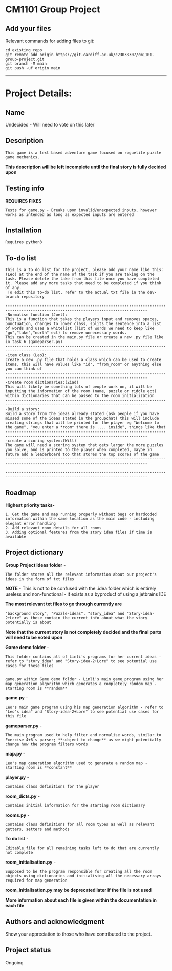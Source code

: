 # CM1101 Group Project

## Add your files
Relevant commands for adding files to git:
```
cd existing_repo
git remote add origin https://git.cardiff.ac.uk/c23033307/cm1101-group-project.git
git branch -M main
git push -uf origin main
```

***

# Project Details:

## Name
Undecided - Will need to vote on this later

## Description
```
This game is a text based adventure game focused on roguelite puzzle game mechanics.
```

**This description will be left incomplete until the final story is fully decided upon**

## Testing info
**REQUIRES FIXES**
```
Tests for game.py - Breaks upon invalid/unexpected inputs, however works as intended as long as expected inputs are entered
```

## Installation
```
Requires python3
```

## To-do list
```
This is a to do list for the project, please add your name like this:(Leo) at the end of the name of the task if you are taking on the task. Please delete the take from this file once you have completed it. Please add any more tasks that need to be completed if you think of any.
 To edit this to-do list, refer to the actual txt file in the dev-branch repository

------------------------------------------------------------------------------------------------------------------------------------
-Normalise function (Joel):
This is a function that takes the players input and removes spaces, punctuation, changes to lower class, splits the sentence into a list of words and uses a whitelist (list of words we need to keep like "go","take","north" ect) to remove unnecessary words.
This can be created in the main.py file or create a new .py file like in task 6 (gameparser.py)
------------------------------------------------------------------------------------------------------------------------------------
-item class (Leo):
create a new .py file that holds a class which can be used to create items, this will have values like "id", "from_room" or anything else you can think of
------------------------------------------------------------------------------------------------------------------------------------
-Create room dictionaries:(Ziad)
This will likely be something lots of people work on, it will be inputting the information of the room (name, puzzle or riddle ect) within dictionaries that can be passed to the room initialization
------------------------------------------------------------------------------------------------------------------------------------
-Build a story:
Build a story from the ideas already stated (ask people if you have missed some of the ideas stated in the groupchat) this will include creating strings that will be printed for the player eg "Welcome to the game", "you enter a *room* there is .... inside", things like that
------------------------------------------------------------------------------------------------------------------------------------
-create a scoring system:(Will)
The game will need a scoring system that gets larger the more puzzles you solve, and is printed to the player when completed, maybe in future add a leaderboard too that stores the top scores of the game
------------------------------------------------------------------------------------------------------------------------------------

------------------------------------------------------------------------------------------------------------------------------------
```

## Roadmap
**Highest priority tasks-**
```
1. Get the game and map running properly without bugs or hardcoded information within the same location as the main code - including elegant error handling
2. Add relevant room details for all rooms
3. Adding optional features from the story idea files if time is available
```

## Project dictionary
**Group Project Ideas folder** - 
```
The folder stores all the relevant information about our project's ideas in the form of txt files
```

**NOTE** -
This is not to be confused with the .idea folder which is entirely useless and non-functional - it exists as a byproduct of using a jetbrains IDE

**The most relevant txt files to go through currently are**
```
"background story", "Puzzle-ideas", "story_idea" and "Story-idea-2+Lore" as these contain the current info about what the story potentially is about
```

**Note that the current story is not completely decided and the final parts will need to be voted upon**

**Game demo folder** -
```
This folder contains all of Linli's programs for her current ideas - refer to "story_idea" and "Story-idea-2+Lore" to see potential use cases for these files


game.py within Game demo folder - Linli's main game program using her map generation algorithm which generates a completely random map - starting room is **random**
```

**game.py** -
```
Leo's main game program using his map generation algorithm - refer to "Leo's idea" and "Story-idea-2+Lore" to see potential use cases for this file
```

**gameparser.py** -
```
The main program used to help filter and normalise words, similar to Exercise 4+6's parser; **subject to change** as we might potentially change how the program filters words
```

**map.py** -
```
Leo's map generation algorithm used to generate a random map - starting room is **constant**
```

**player.py** -
```
Contains class definitions for the player
```

**room_dicts.py** - 
```
Contains initial information for the starting room dictionary
```

**rooms.py** - 
```
Contains class definitions for all room types as well as relevant getters, setters and methods
```

**To do list** - 
```
Editable file for all remaining tasks left to do that are currently not complete
```

**room_initialisation.py** - 
```
Supposed to be the program responsible for creating all the room objects using dictionaries and initialising all the necessary arrays required for map generation
```
**room_initialisation.py may be deprecated later if the file is not used**

**More information about each file is given within the documentation in each file**

## Authors and acknowledgment
Show your appreciation to those who have contributed to the project.

## Project status
Ongoing
